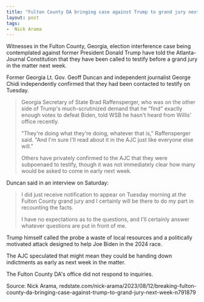 ```yaml
---
title: "Fulton County DA bringing case against Trump to grand jury next week"
layout: post
tags:
-  Nick Arama
---
```


Witnesses in the Fulton County, Georgia, election interference case being contemplated against former President Donald Trump have told the Atlanta-Journal Constitution that they have been called to testify before a grand jury in the matter next week.

Former Georgia Lt. Gov. Geoff Duncan and independent journalist George Chidi independently confirmed that they had been contacted to testify on Tuesday.

> Georgia Secretary of State Brad Raffensperger, who was on the other side of Trump's much-scrutinized demand that he "find" exactly enough votes to defeat Biden, told WSB he hasn't heard from Willis' office recently.
>
> "They're doing what they're doing, whatever that is," Raffensperger said. "And I'm sure I'll read about it in the AJC just like everyone else will."
>
> Others have privately confirmed to the AJC that they were subpoenaed to testify, though it was not immediately clear how many would be asked to come in early next week.

Duncan said in an interview on Saturday:

> I did just receive notification to appear on Tuesday morning at the Fulton County grand jury and I certainly will be there to do my part in recounting the facts.
>
> I have no expectations as to the questions, and I'll certainly answer whatever questions are put in front of me.

Trump himself called the probe a waste of local resources and a politically motivated attack designed to help Joe Biden in the 2024 race.

The AJC speculated that might mean they could be handing down indictments as early as next week in the matter.

The Fulton County DA's office did not respond to inquiries.

Source:  Nick Arama, redstate.com/nick-arama/2023/08/12/breaking-fulton-county-da-bringing-case-against-trump-to-grand-jury-next-week-n791879
